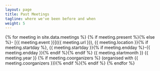 ```yaml
---
layout: page
title: Past Meetings
tagline: where we've been before and when
weight: 5
---
```


{% for meeting in site.data.meetings %}
{% if meeting.present %}{% else %}-  [{{ meeting.event }}]({{ meeting.url }}), {{ meeting.location }}{% if meeting.startday %}, {{ meeting.startday }}{% if meeting.endday %}-{{ meeting.endday }}{% endif %}{% endif %} {{ meeting.startmonth }} {{ meeting.year }} {% if meeting.coorganizers %} (organised with {{ meeting.coorganizers }}){% endif %}{% endif %}
{% endfor %}


